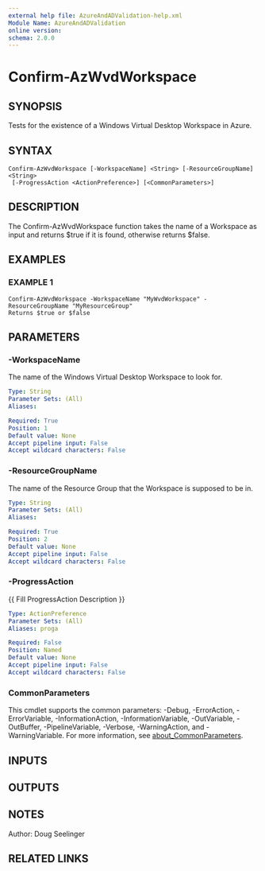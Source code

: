 ```yaml
---
external help file: AzureAndADValidation-help.xml
Module Name: AzureAndADValidation
online version:
schema: 2.0.0
---
```


# Confirm-AzWvdWorkspace

## SYNOPSIS
Tests for the existence of a Windows Virtual Desktop Workspace in Azure.

## SYNTAX

```
Confirm-AzWvdWorkspace [-WorkspaceName] <String> [-ResourceGroupName] <String>
 [-ProgressAction <ActionPreference>] [<CommonParameters>]
```

## DESCRIPTION
The Confirm-AzWvdWorkspace function takes the name of a Workspace as input and returns $true if it is found,
otherwise returns $false.

## EXAMPLES

### EXAMPLE 1
```
Confirm-AzWvdWorkspace -WorkspaceName "MyWvdWorkspace" -ResourceGroupName "MyResourceGroup"
Returns $true or $false
```

## PARAMETERS

### -WorkspaceName
The name of the Windows Virtual Desktop Workspace to look for.

```yaml
Type: String
Parameter Sets: (All)
Aliases:

Required: True
Position: 1
Default value: None
Accept pipeline input: False
Accept wildcard characters: False
```

### -ResourceGroupName
The name of the Resource Group that the Workspace is supposed to be in.

```yaml
Type: String
Parameter Sets: (All)
Aliases:

Required: True
Position: 2
Default value: None
Accept pipeline input: False
Accept wildcard characters: False
```

### -ProgressAction
{{ Fill ProgressAction Description }}

```yaml
Type: ActionPreference
Parameter Sets: (All)
Aliases: proga

Required: False
Position: Named
Default value: None
Accept pipeline input: False
Accept wildcard characters: False
```

### CommonParameters
This cmdlet supports the common parameters: -Debug, -ErrorAction, -ErrorVariable, -InformationAction, -InformationVariable, -OutVariable, -OutBuffer, -PipelineVariable, -Verbose, -WarningAction, and -WarningVariable. For more information, see [about_CommonParameters](http://go.microsoft.com/fwlink/?LinkID=113216).

## INPUTS

## OUTPUTS

## NOTES
Author: Doug Seelinger

## RELATED LINKS
